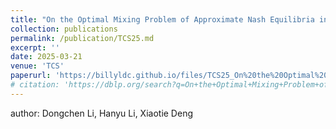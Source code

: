 ```yaml
---
title: "On the Optimal Mixing Problem of Approximate Nash Equilibria in Bimatrix Games"
collection: publications
permalink: /publication/TCS25.md
excerpt: ''
date: 2025-03-21
venue: 'TCS'
paperurl: 'https://billyldc.github.io/files/TCS25_On%20the%20Optimal%20Mixing%20Problem.pdf'
# citation: 'https://dblp.org/search?q=On+the+Optimal+Mixing+Problem+of+Approximate+Nash+Equilibria+in+Bimatrix+Games'
---
```

author: Dongchen Li, Hanyu Li, Xiaotie Deng
